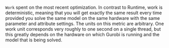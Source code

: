 `Work` spent on the most recent optimization. In contrast to Runtime, work is deterministic, meaning that you will get
exactly the same result every time provided you solve the same model on the same hardware with the same parameter and
attribute settings. The units on this metric are arbitrary. One work unit corresponds very roughly to one second on a
single thread, but this greatly depends on the hardware on which Gurobi is running and the model that is being solved.